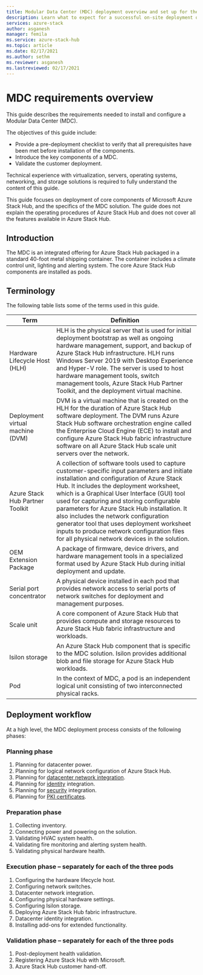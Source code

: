 ```yaml
---
title: Modular Data Center (MDC) deployment overview and set up for the Azure Stack Hub Hardware Lifecycle Host (HLH) management server| Microsoft Docs
description: Learn what to expect for a successful on-site deployment of a Modular Data Center (MDC), from planning to post-deployment.
services: azure-stack
author: asganesh
manager: femila
ms.service: azure-stack-hub
ms.topic: article
ms.date: 02/17/2021
ms.author: sethm
ms.reviewer: asganesh
ms.lastreviewed: 02/17/2021
---
```

 
# MDC requirements overview

This guide describes the requirements needed to install and configure a Modular Data Center (MDC). 

The objectives of this guide include:

- Provide a pre-deployment checklist to verify that all prerequisites have been met before installation of the components.
- Introduce the key components of a MDC.
- Validate the customer deployment.

Technical experience with virtualization, servers, operating systems, networking, and storage solutions is required to fully understand the content of this guide. 

This guide focuses on deployment of core components of Microsoft Azure Stack Hub, and the specifics of the MDC solution. 
The guide does not explain the operating procedures of Azure Stack Hub and does not cover all the features available in Azure Stack Hub. 

## Introduction

The MDC is an integrated offering for Azure Stack Hub packaged in a standard 40-foot metal shipping container. 
The container includes a climate control unit, lighting and alerting system. 
The core Azure Stack Hub components are installed as pods.

## Terminology

The following table lists some of the terms used in this guide.

|Term    |Definition |
|-------|-----------|
|Hardware Lifecycle Host (HLH)|    HLH is the physical server that is used for initial deployment bootstrap as well as ongoing hardware management, support, and backup of Azure Stack Hub infrastructure. HLH runs Windows Server 2019 with Desktop Experience and Hyper-V role. The server is used to host hardware management tools, switch management tools, Azure Stack Hub Partner Toolkit, and the deployment virtual machine. |
|Deployment virtual machine (DVM)|    DVM is a virtual machine that is created on the HLH for the duration of Azure Stack Hub software deployment. The DVM runs Azure Stack Hub software orchestration engine called the Enterprise Cloud Engine (ECE) to install and configure Azure Stack Hub fabric infrastructure software on all Azure Stack Hub scale unit servers over the network.|
|Azure Stack Hub Partner Toolkit|    A collection of software tools used to capture customer-specific input parameters and initiate installation and configuration of Azure Stack Hub. It includes the deployment worksheet, which is a Graphical User Interface (GUI) tool used for capturing and storing configurable parameters for Azure Stack Hub installation. It also includes the network configuration generator tool that uses deployment worksheet inputs to produce network configuration files for all physical network devices in the solution.|
|OEM Extension Package    |A package of firmware, device drivers, and hardware management tools in a specialized format used by Azure Stack Hub during initial deployment and update.|
|Serial port concentrator    |A physical device installed in each pod that provides network access to serial ports of network switches for deployment and management purposes.|
|Scale unit    |A core component of Azure Stack Hub that provides compute and storage resources to Azure Stack Hub fabric infrastructure and workloads.|
|Isilon storage |    An Azure Stack Hub component that is specific to the MDC solution. Isilon provides additional blob and file storage for Azure Stack Hub workloads. |
|Pod    |In the context of MDC, a pod is an independent logical unit consisting of two interconnected physical racks.|

## Deployment workflow

At a high level, the MDC deployment process consists of the following phases:

### Planning phase
1. Planning for datacenter power.
1. Planning for logical network configuration of Azure Stack Hub.
1. Planning for [datacenter network integration](../operator/azure-stack-network.md).
1. Planning for [identity](../operator/azure-stack-identity-overview.md) integration.
1. Planning for [security](../operator/azure-stack-security-foundations.md) integration.
1. Planning for [PKI certificates](../operator/azure-stack-pki-certs.md).

### Preparation phase
1. Collecting inventory.
1. Connecting power and powering on the solution.
1. Validating HVAC system health.
1. Validating fire monitoring and alerting system health.
1. Validating physical hardware health.

### Execution phase – separately for each of the three pods
1. Configuring the hardware lifecycle host.
1. Configuring network switches.
1. Datacenter network integration.
1. Configuring physical hardware settings.
1. Configuring Isilon storage.
1. Deploying Azure Stack Hub fabric infrastructure.
1. Datacenter identity integration.
1. Installing add-ons for extended functionality.

### Validation phase – separately for each of the three pods
1. Post-deployment health validation.
1. Registering Azure Stack Hub with Microsoft.
1. Azure Stack Hub customer hand-off.
